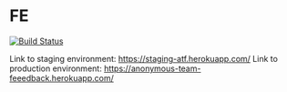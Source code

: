 # FE
[![Build Status](https://travis-ci.org/labseu2-anonymous-team-feedback/FE.svg?branch=master)](https://travis-ci.org/labseu2-anonymous-team-feedback/FE)

Link to staging environment: https://staging-atf.herokuapp.com/
Link to production environment: https://anonymous-team-feeedback.herokuapp.com/